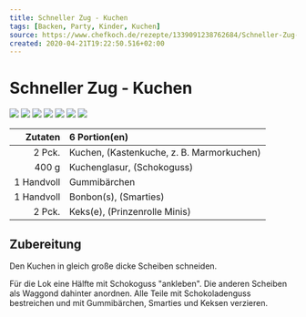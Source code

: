 ```yaml
---
title: Schneller Zug - Kuchen
tags: [Backen, Party, Kinder, Kuchen]
source: https://www.chefkoch.de/rezepte/1339091238762684/Schneller-Zug-Kuchen.html
created: 2020-04-21T19:22:50.516+02:00
---
```


# Schneller Zug - Kuchen

![](https://img.chefkoch-cdn.de/rezepte/1339091238762684/bilder/895187/crop-360x240/schneller-zug-kuchen.jpg) ![](https://img.chefkoch-cdn.de/rezepte/1339091238762684/bilder/814672/crop-360x240/schneller-zug-kuchen.jpg) ![](https://img.chefkoch-cdn.de/rezepte/1339091238762684/bilder/162320/crop-360x240/schneller-zug-kuchen.jpg) ![](https://img.chefkoch-cdn.de/rezepte/1339091238762684/bilder/1157162/crop-360x240/schneller-zug-kuchen.jpg) ![](https://img.chefkoch-cdn.de/rezepte/1339091238762684/bilder/1174956/crop-360x240/schneller-zug-kuchen.jpg) ![](https://img.chefkoch-cdn.de/rezepte/1339091238762684/bilder/1010787/crop-360x240/schneller-zug-kuchen.jpg) ![](https://img.chefkoch-cdn.de/rezepte/1339091238762684/bilder/860026/crop-360x240/schneller-zug-kuchen.jpg)

| **Zutaten** | 6 Portion(en)                             |
| ----------: | :---------------------------------------- |
|      2 Pck. | Kuchen, (Kastenkuche, z. B. Marmorkuchen) |
|       400 g | Kuchenglasur, (Schokoguss)                |
|  1 Handvoll | Gummibärchen                              |
|  1 Handvoll | Bonbon(s), (Smarties)                     |
|      2 Pck. | Keks(e), (Prinzenrolle Minis)             |

## Zubereitung

Den Kuchen in gleich große dicke Scheiben schneiden. 

Für die Lok eine Hälfte mit Schokoguss "ankleben". Die anderen Scheiben als Waggond dahinter anordnen. Alle Teile mit Schokoladenguss bestreichen und mit Gummibärchen, Smarties und Keksen verzieren.